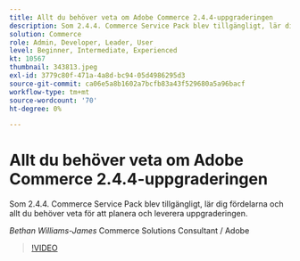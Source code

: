 ```yaml
---
title: Allt du behöver veta om Adobe Commerce 2.4.4-uppgraderingen
description: Som 2.4.4. Commerce Service Pack blev tillgängligt, lär dig fördelarna och allt du behöver veta för att planera och leverera uppgraderingen.
solution: Commerce
role: Admin, Developer, Leader, User
level: Beginner, Intermediate, Experienced
kt: 10567
thumbnail: 343813.jpeg
exl-id: 3779c80f-471a-4a8d-bc94-05d4986295d3
source-git-commit: ca06e5a8b1602a7bcfb83a43f529680a5a96bacf
workflow-type: tm+mt
source-wordcount: '70'
ht-degree: 0%

---
```


# Allt du behöver veta om Adobe Commerce 2.4.4-uppgraderingen

Som 2.4.4. Commerce Service Pack blev tillgängligt, lär dig fördelarna och allt du behöver veta för att planera och leverera uppgraderingen.

*Bethan Williams-James* Commerce Solutions Consultant / Adobe

>[!VIDEO](https://video.tv.adobe.com/v/343813/?quality=12&learn=on)
